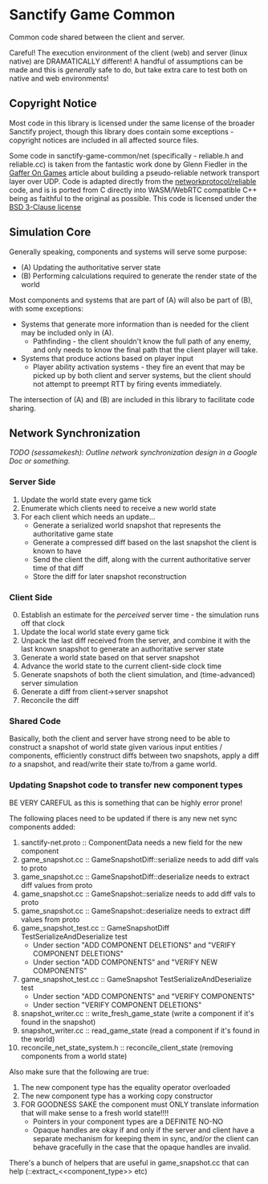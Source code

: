 # Sanctify Game Common

Common code shared between the client and server.

Careful! The execution environment of the client (web) and server (linux native) are DRAMATICALLY
different! A handful of assumptions can be made and this is _generally_ safe to do, but take extra
care to test both on native and web environments!

## Copyright Notice

Most code in this library is licensed under the same license of the broader Sanctify project, though
this library does contain some exceptions - copyright notices are included in all affected source
files.

Some code in sanctify-game-common/net (specifically - reliable.h and reliable.cc) is taken from the
fantastic work done by Glenn Fiedler in the
[Gaffer On Games](https://gafferongames.com/post/reliable_ordered_messages/) article about
building a pseudo-reliable network transport layer over UDP. Code is adapted directly from the
[networkprotocol/reliable](https://github.com/networkprotocol/reliable) code, and is is ported
from C directly into WASM/WebRTC compatible C++ being as faithful to the original as possible.
This code is licensed under the [BSD 3-Clause license](https://opensource.org/licenses/BSD-3-Clause)

## Simulation Core

Generally speaking, components and systems will serve some purpose:

* (A) Updating the authoritative server state
* (B) Performing calculations required to generate the render state of the world

Most components and systems that are part of (A) will also be part of (B), with some exceptions:

* Systems that generate more information than is needed for the client may be included only in (A).
  * Pathfinding - the client shouldn't know the full path of any enemy, and only needs to know the
    final path that the client player will take.
* Systems that produce actions based on player input
  * Player ability activation systems - they fire an event that may be picked up by both client and
    server systems, but the client should not attempt to preempt RTT by firing events immediately.

The intersection of (A) and (B) are included in this library to facilitate code sharing.

## Network Synchronization

_TODO (sessamekesh): Outline network synchronization design in a Google Doc or something._

### Server Side

1) Update the world state every game tick
2) Enumerate which clients need to receive a new world state
3) For each client which needs an update...
    * Generate a serialized world snapshot that represents the authoritative game state
    * Generate a compressed diff based on the last snapshot the client is known to have
    * Send the client the diff, along with the current authoritative server time of that diff
    * Store the diff for later snapshot reconstruction

### Client Side

0) Establish an estimate for the _perceived_ server time - the simulation runs off that clock
1) Update the local world state every game tick
2) Unpack the last diff received from the server, and combine it with the last known snapshot
   to generate an authoritative server state
3) Generate a world state based on that server snapshot
4) Advance the world state to the current client-side clock time
5) Generate snapshots of both the client simulation, and (time-advanced) server simulation
6) Generate a diff from client->server snapshot
7) Reconcile the diff

### Shared Code

Basically, both the client and server have strong need to be able to construct a snapshot of
world state given various input entities / components, efficiently construct diffs between two
snapshots, apply a diff _to_ a snapshot, and read/write their state to/from a game world.

### Updating Snapshot code to transfer new component types

BE VERY CAREFUL as this is something that can be highly error prone!

The following places need to be updated if there is any new net sync components added:

1) sanctify-net.proto :: ComponentData needs a new field for the new component
2) game_snapshot.cc :: GameSnapshotDiff::serialize needs to add diff vals to proto
3) game_snapshot.cc :: GameSnapshotDiff::deserialize needs to extract diff values from proto
4) game_snapshot.cc :: GameSnapshot::serialize needs to add diff vals to proto
5) game_snapshot.cc :: GameSnapshot::deserialize needs to extract diff values from proto
6) game_snapshot_test.cc :: GameSnapshotDiff TestSerializeAndDeserialize test
    * Under section "ADD COMPONENT DELETIONS" and "VERIFY COMPONENT DELETIONS"
    * Under section "ADD COMPONENTS" and "VERIFY NEW COMPONENTS"
7) game_snapshot_test.cc :: GameSnapshot TestSerializeAndDeserialize test
    * Under section "ADD COMPONENTS" and "VERIFY COMPONENTS"
    * Under section "VERIFY COMPONENT DELETIONS"
8) snapshot_writer.cc :: write_fresh_game_state (write a component if it's found in the snapshot)
9) snapshot_writer.cc :: read_game_state (read a component if it's found in the world)
10) reconcile_net_state_system.h :: reconcile_client_state (removing components from a world state)

Also make sure that the following are true:
1) The new component type has the equality operator overloaded
2) The new component type has a working copy constructor
3) FOR GOODNESS SAKE the component must ONLY translate information that will make sense to a fresh world state!!!!
    * Pointers in your component types are a DEFINITE NO-NO
    * Opaque handles are okay if and only if the server and client have a separate mechanism for keeping them in sync, and/or the client can behave gracefully in the case that the opaque handles are invalid.

There's a bunch of helpers that are useful in game_snapshot.cc that can help (::extract_<<component_type>> etc)